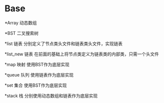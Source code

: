 # Base

*Array
  动态数组
  
*BST
  二叉搜索树
  
*list
  链表
分别定义了节点类头文件和链表类头文件，实现链表
  
*list_new
  链表
在前面的基础上将节点类定义为链表类的内部类，只需一个头文件
  
*map
  映射
使用BST作为底层实现
  
*queue
  队列
使用链表作为底层实现
  
*set
  集合
使用BST作为底层实现
  
*stack
  栈
分别使用动态数组和链表作为底层实现
